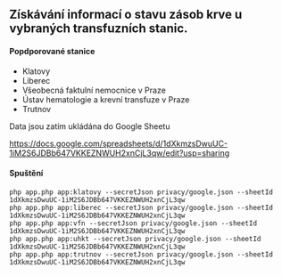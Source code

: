 ## Získávání informací o stavu zásob krve u vybraných transfuzních stanic.

#### Popdporované stanice

- Klatovy
- Liberec
- Všeobecná faktulní nemocnice v Praze
- Ústav hematologie a krevní transfuze v Praze
- Trutnov

Data jsou zatím ukládána do Google Sheetu

https://docs.google.com/spreadsheets/d/1dXkmzsDwuUC-1iM2S6JDBb647VKKEZNWUH2xnCjL3qw/edit?usp=sharing

#### Spuštění

```
php app.php app:klatovy --secretJson privacy/google.json --sheetId 1dXkmzsDwuUC-1iM2S6JDBb647VKKEZNWUH2xnCjL3qw
php app.php app:liberec --secretJson privacy/google.json --sheetId 1dXkmzsDwuUC-1iM2S6JDBb647VKKEZNWUH2xnCjL3qw
php app.php app:vfn --secretJson privacy/google.json --sheetId 1dXkmzsDwuUC-1iM2S6JDBb647VKKEZNWUH2xnCjL3qw
php app.php app:uhkt --secretJson privacy/google.json --sheetId 1dXkmzsDwuUC-1iM2S6JDBb647VKKEZNWUH2xnCjL3qw
php app.php app:trutnov --secretJson privacy/google.json --sheetId 1dXkmzsDwuUC-1iM2S6JDBb647VKKEZNWUH2xnCjL3qw
```
